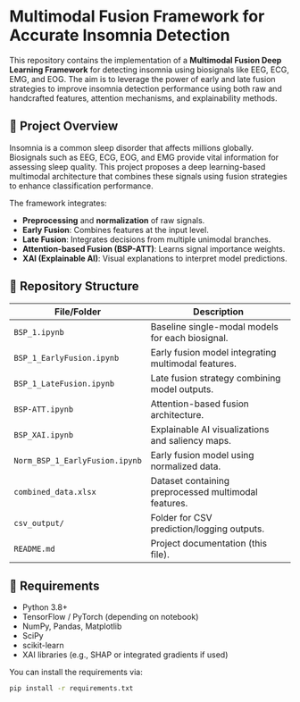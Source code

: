 # Multimodal Fusion Framework for Accurate Insomnia Detection

This repository contains the implementation of a **Multimodal Fusion Deep Learning Framework** for detecting insomnia using biosignals like EEG, ECG, EMG, and EOG. The aim is to leverage the power of early and late fusion strategies to improve insomnia detection performance using both raw and handcrafted features, attention mechanisms, and explainability methods.

## 🧠 Project Overview

Insomnia is a common sleep disorder that affects millions globally. Biosignals such as EEG, ECG, EOG, and EMG provide vital information for assessing sleep quality. This project proposes a deep learning-based multimodal architecture that combines these signals using fusion strategies to enhance classification performance.

The framework integrates:
- **Preprocessing** and **normalization** of raw signals.
- **Early Fusion**: Combines features at the input level.
- **Late Fusion**: Integrates decisions from multiple unimodal branches.
- **Attention-based Fusion (BSP-ATT)**: Learns signal importance weights.
- **XAI (Explainable AI)**: Visual explanations to interpret model predictions.

## 📂 Repository Structure

| File/Folder | Description |
|------------|-------------|
| `BSP_1.ipynb` | Baseline single-modal models for each biosignal. |
| `BSP_1_EarlyFusion.ipynb` | Early fusion model integrating multimodal features. |
| `BSP_1_LateFusion.ipynb` | Late fusion strategy combining model outputs. |
| `BSP-ATT.ipynb` | Attention-based fusion architecture. |
| `BSP_XAI.ipynb` | Explainable AI visualizations and saliency maps. |
| `Norm_BSP_1_EarlyFusion.ipynb` | Early fusion model using normalized data. |
| `combined_data.xlsx` | Dataset containing preprocessed multimodal features. |
| `csv_output/` | Folder for CSV prediction/logging outputs. |
| `README.md` | Project documentation (this file). |

## 🔧 Requirements

- Python 3.8+
- TensorFlow / PyTorch (depending on notebook)
- NumPy, Pandas, Matplotlib
- SciPy
- scikit-learn
- XAI libraries (e.g., SHAP or integrated gradients if used)

You can install the requirements via:
```bash
pip install -r requirements.txt
